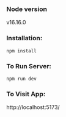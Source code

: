 
### Node version 
v16.16.0

### Installation:

`npm install`

### To Run Server:

`npm run dev`

### To Visit App:

http://localhost:5173/
  

